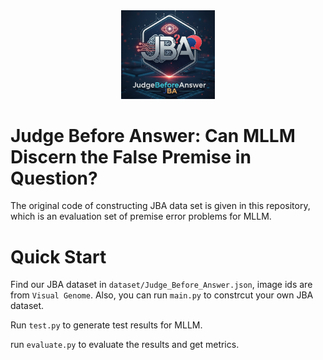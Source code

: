 
<center><img src="./images/JBA_logo.png" alt="描述" width="150" ></center>

# Judge Before Answer: Can MLLM Discern the False Premise in Question?
The original code of constructing JBA data set is given in this repository, which is an evaluation set of premise error problems for MLLM.


# Quick Start
Find our JBA dataset in `dataset/Judge_Before_Answer.json`, image ids are from `Visual Genome`. Also, you can run `main.py` to constrcut your own JBA dataset.

Run `test.py` to generate test results for MLLM.

run `evaluate.py` to evaluate the results and get metrics.
